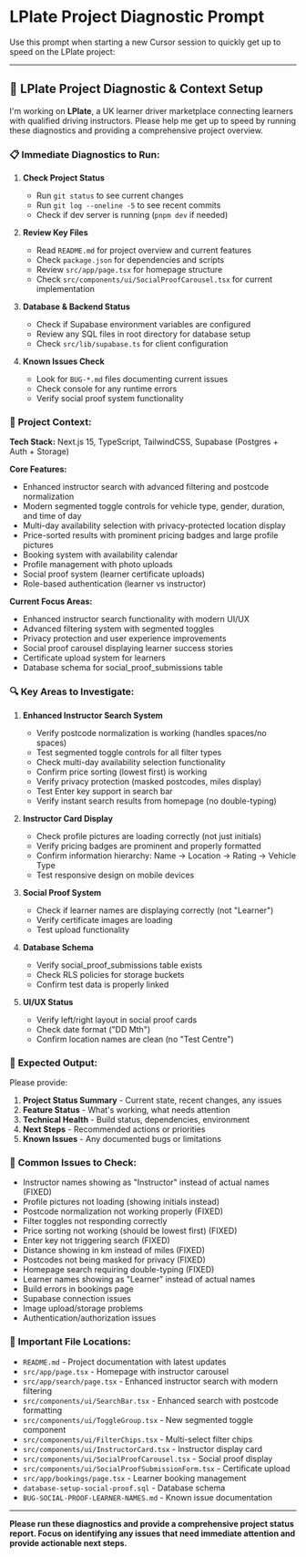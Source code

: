 # LPlate Project Diagnostic Prompt

Use this prompt when starting a new Cursor session to quickly get up to speed on the LPlate project:

---

## 🚗 LPlate Project Diagnostic & Context Setup

I'm working on **LPlate**, a UK learner driver marketplace connecting learners with qualified driving instructors. Please help me get up to speed by running these diagnostics and providing a comprehensive project overview.

### 📋 **Immediate Diagnostics to Run:**

1. **Check Project Status**
   - Run `git status` to see current changes
   - Run `git log --oneline -5` to see recent commits
   - Check if dev server is running (`pnpm dev` if needed)

2. **Review Key Files**
   - Read `README.md` for project overview and current features
   - Check `package.json` for dependencies and scripts
   - Review `src/app/page.tsx` for homepage structure
   - Check `src/components/ui/SocialProofCarousel.tsx` for current implementation

3. **Database & Backend Status**
   - Check if Supabase environment variables are configured
   - Review any SQL files in root directory for database setup
   - Check `src/lib/supabase.ts` for client configuration

4. **Known Issues Check**
   - Look for `BUG-*.md` files documenting current issues
   - Check console for any runtime errors
   - Verify social proof system functionality

### 🎯 **Project Context:**

**Tech Stack:** Next.js 15, TypeScript, TailwindCSS, Supabase (Postgres + Auth + Storage)

**Core Features:**
- Enhanced instructor search with advanced filtering and postcode normalization
- Modern segmented toggle controls for vehicle type, gender, duration, and time of day
- Multi-day availability selection with privacy-protected location display
- Price-sorted results with prominent pricing badges and large profile pictures
- Booking system with availability calendar
- Profile management with photo uploads
- Social proof system (learner certificate uploads)
- Role-based authentication (learner vs instructor)

**Current Focus Areas:**
- Enhanced instructor search functionality with modern UI/UX
- Advanced filtering system with segmented toggles
- Privacy protection and user experience improvements
- Social proof carousel displaying learner success stories
- Certificate upload system for learners
- Database schema for social_proof_submissions table

### 🔍 **Key Areas to Investigate:**

1. **Enhanced Instructor Search System**
   - Verify postcode normalization is working (handles spaces/no spaces)
   - Test segmented toggle controls for all filter types
   - Check multi-day availability selection functionality
   - Confirm price sorting (lowest first) is working
   - Verify privacy protection (masked postcodes, miles display)
   - Test Enter key support in search bar
   - Verify instant search results from homepage (no double-typing)

2. **Instructor Card Display**
   - Check profile pictures are loading correctly (not just initials)
   - Verify pricing badges are prominent and properly formatted
   - Confirm information hierarchy: Name → Location → Rating → Vehicle Type
   - Test responsive design on mobile devices

3. **Social Proof System**
   - Check if learner names are displaying correctly (not "Learner")
   - Verify certificate images are loading
   - Test upload functionality

4. **Database Schema**
   - Verify social_proof_submissions table exists
   - Check RLS policies for storage buckets
   - Confirm test data is properly linked

5. **UI/UX Status**
   - Verify left/right layout in social proof cards
   - Check date format ("DD Mth")
   - Confirm location names are clean (no "Test Centre")

### 📝 **Expected Output:**

Please provide:
1. **Project Status Summary** - Current state, recent changes, any issues
2. **Feature Status** - What's working, what needs attention
3. **Technical Health** - Build status, dependencies, environment
4. **Next Steps** - Recommended actions or priorities
5. **Known Issues** - Any documented bugs or limitations

### 🚨 **Common Issues to Check:**

- Instructor names showing as "Instructor" instead of actual names (FIXED)
- Profile pictures not loading (showing initials instead)
- Postcode normalization not working properly (FIXED)
- Filter toggles not responding correctly
- Price sorting not working (should be lowest first) (FIXED)
- Enter key not triggering search (FIXED)
- Distance showing in km instead of miles (FIXED)
- Postcodes not being masked for privacy (FIXED)
- Homepage search requiring double-typing (FIXED)
- Learner names showing as "Learner" instead of actual names
- Build errors in bookings page
- Supabase connection issues
- Image upload/storage problems
- Authentication/authorization issues

### 📁 **Important File Locations:**

- `README.md` - Project documentation with latest updates
- `src/app/page.tsx` - Homepage with instructor carousel
- `src/app/search/page.tsx` - Enhanced instructor search with modern filtering
- `src/components/ui/SearchBar.tsx` - Enhanced search with postcode formatting
- `src/components/ui/ToggleGroup.tsx` - New segmented toggle component
- `src/components/ui/FilterChips.tsx` - Multi-select filter chips
- `src/components/ui/InstructorCard.tsx` - Instructor display card
- `src/components/ui/SocialProofCarousel.tsx` - Social proof display
- `src/components/ui/SocialProofSubmissionForm.tsx` - Certificate upload
- `src/app/bookings/page.tsx` - Learner booking management
- `database-setup-social-proof.sql` - Database schema
- `BUG-SOCIAL-PROOF-LEARNER-NAMES.md` - Known issue documentation

---

**Please run these diagnostics and provide a comprehensive project status report. Focus on identifying any issues that need immediate attention and provide actionable next steps.**
